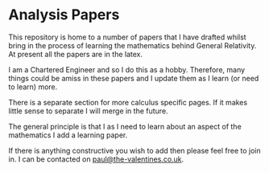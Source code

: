 # Analysis Papers
This repository is home to a number of papers that I have drafted whilst bring in the process of learning the mathematics behind General Relativity. At present all the papers are in the latex.

I am a Chartered Engineer and so I do this as a hobby. Therefore, many things could be amiss in these papers and I update them as I learn (or need to learn) more.

There is a separate section for more calculus specific pages. If it makes little sense to separate I will merge in the future.

The general principle is that I as I need to learn about an aspect of the mathematics I add a learning paper.

If there is anything constructive you wish to add then please feel free to join in. I can be contacted on <paul@the-valentines.co.uk>.
